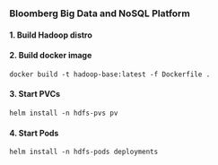 ### Bloomberg Big Data and NoSQL Platform
#### 1. Build Hadoop distro
#### 2. Build docker image 
```
docker build -t hadoop-base:latest -f Dockerfile .
```
#### 3. Start PVCs
```
helm install -n hdfs-pvs pv
```
#### 4. Start Pods
```
helm install -n hdfs-pods deployments
```


